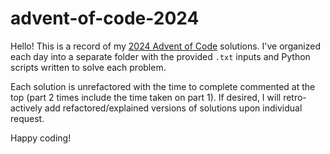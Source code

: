 # advent-of-code-2024

Hello! This is a record of my [2024 Advent of Code](https://adventofcode.com/) solutions. I've organized each day into a separate folder with the provided `.txt` inputs and Python scripts written to solve each problem.

Each solution is unrefactored with the time to complete commented at the top (part 2 times include the time taken on part 1). If desired, I will retro-actively add refactored/explained versions of solutions upon individual request.

Happy coding!